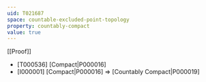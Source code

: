 ```yaml
---
uid: T021687
space: countable-excluded-point-topology
property: countably-compact
value: true
---
```

[[Proof]]

* [T000536] [Compact|P000016]
* [I000001] [Compact|P000016] => [Countably Compact|P000019]

